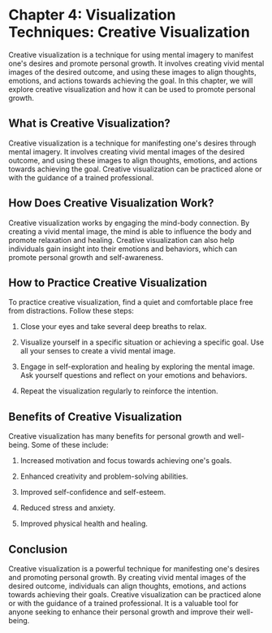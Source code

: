 Chapter 4: Visualization Techniques: Creative Visualization
===========================================================

Creative visualization is a technique for using mental imagery to manifest one's desires and promote personal growth. It involves creating vivid mental images of the desired outcome, and using these images to align thoughts, emotions, and actions towards achieving the goal. In this chapter, we will explore creative visualization and how it can be used to promote personal growth.

What is Creative Visualization?
-------------------------------

Creative visualization is a technique for manifesting one's desires through mental imagery. It involves creating vivid mental images of the desired outcome, and using these images to align thoughts, emotions, and actions towards achieving the goal. Creative visualization can be practiced alone or with the guidance of a trained professional.

How Does Creative Visualization Work?
-------------------------------------

Creative visualization works by engaging the mind-body connection. By creating a vivid mental image, the mind is able to influence the body and promote relaxation and healing. Creative visualization can also help individuals gain insight into their emotions and behaviors, which can promote personal growth and self-awareness.

How to Practice Creative Visualization
--------------------------------------

To practice creative visualization, find a quiet and comfortable place free from distractions. Follow these steps:

1. Close your eyes and take several deep breaths to relax.

2. Visualize yourself in a specific situation or achieving a specific goal. Use all your senses to create a vivid mental image.

3. Engage in self-exploration and healing by exploring the mental image. Ask yourself questions and reflect on your emotions and behaviors.

4. Repeat the visualization regularly to reinforce the intention.

Benefits of Creative Visualization
----------------------------------

Creative visualization has many benefits for personal growth and well-being. Some of these include:

1. Increased motivation and focus towards achieving one's goals.

2. Enhanced creativity and problem-solving abilities.

3. Improved self-confidence and self-esteem.

4. Reduced stress and anxiety.

5. Improved physical health and healing.

Conclusion
----------

Creative visualization is a powerful technique for manifesting one's desires and promoting personal growth. By creating vivid mental images of the desired outcome, individuals can align thoughts, emotions, and actions towards achieving their goals. Creative visualization can be practiced alone or with the guidance of a trained professional. It is a valuable tool for anyone seeking to enhance their personal growth and improve their well-being.
